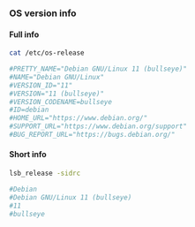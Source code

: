 ### OS version info

#### Full info
```sh
cat /etc/os-release

#PRETTY_NAME="Debian GNU/Linux 11 (bullseye)"
#NAME="Debian GNU/Linux"
#VERSION_ID="11"
#VERSION="11 (bullseye)"
#VERSION_CODENAME=bullseye
#ID=debian
#HOME_URL="https://www.debian.org/"
#SUPPORT_URL="https://www.debian.org/support"
#BUG_REPORT_URL="https://bugs.debian.org/"
```
#### Short info
```sh
lsb_release -sidrc

#Debian
#Debian GNU/Linux 11 (bullseye)
#11
#bullseye
```